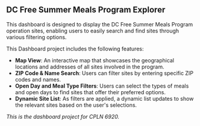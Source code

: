 ## DC Free Summer Meals Program Explorer

This dashboard is designed to display the DC Free Summer Meals Program operation sites, enabling users to easily search and find sites through various filtering options.

This Dashboard project includes the following features:

 * __Map View__: An interactive map that showcases the geographical locations and addresses of all sites involved in the program.
 * __ZIP Code & Name Search__: Users can filter sites by entering specific ZIP codes and names.
 * __Open Day and Meal Type Filters__: Users can select the types of meals and open days to find sites that offer their preferred options.
 * __Dynamic Site List__: As filters are applied, a dynamic list updates to show the relevant sites based on the user's selections.

*This is the dashboard project for CPLN 6920.*